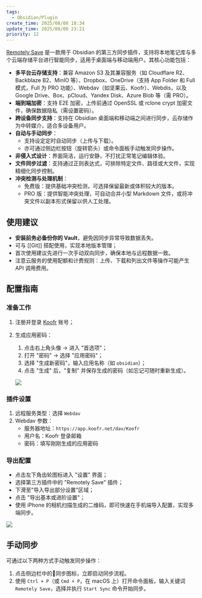 ```yaml
---
tags:
  - Obsidian/Plugin
create_time: 2025/08/08 18:34
update_time: 2025/08/08 23:21
priority: 12
---
```


[Remotely Save](https://github.com/remotely-save/remotely-save) 是一款用于 Obsidian 的第三方同步插件，支持将本地笔记库与多个云端存储平台进行智能同步，适用于桌面端与移动端用户。其核心功能包括：

- **多平台云存储支持**：兼容 Amazon S3 及其兼容服务（如 Cloudflare R2、Backblaze B2、MinIO 等）、Dropbox、OneDrive（支持 App Folder 和 Full 模式，Full 为 PRO 功能）、Webdav（如坚果云、Koofr）、Webdis，以及 Google Drive、Box、pCloud、Yandex Disk、Azure Blob 等（需 PRO）。
- **端到端加密**：支持 E2E 加密，上传前通过 OpenSSL 或 rclone crypt 加密文件，确保数据隐私（需设置密码）。
- **跨设备同步支持**：支持在 Obsidian 桌面端和移动端之间进行同步，云存储作为中转媒介，适合多设备用户。
- **自动与手动同步**：
    - 支持设定定时自动同步（上传与下载）。
    - 亦可通过侧边栏按钮（旋转箭头）或命令面板手动触发同步操作。
- **非侵入式设计**：界面简洁，运行安静，不打扰正常笔记编辑体验。
- **文件同步过滤**：支持通过正则表达式，可排除特定文件、路径或大文件，实现精细化同步控制。
- **冲突检测与处理机制**：
    - 免费版：提供基础冲突检测，可选择保留最新或体积较大的版本。
    - PRO 版：提供智能冲突处理，可自动合并小型 Markdown 文件，或将冲突文件以副本形式保留以供人工处理。

## 使用建议

- **安装前务必备份你的 Vault**，避免因同步异常导致数据丢失。
- 可与 [[Git]] 搭配使用，实现本地版本管理；
- 首次使用建议先进行一次手动双向同步，确保本地与远程数据一致。
- 注意云服务的使用配额和计费规则：上传、下载和列出文件等操作可能产生 API 调用费用。

## 配置指南

### 准备工作

1. 注册并登录 [Koofr](https://koofr.eu/) 账号；
2. 生成应用密码：
	1. 点击右上角头像 → 进入 "首选项"；
	2. 打开 "密码" → 选择 "应用密码"；
	3. 选择 "生成新密码"，输入应用名称（如 `obsidian`）；
	4. 点击 "生成" 后，"复制" 并保存生成的密码（如忘记可随时重新生成）。

	 ![](https://img.xiaorang.fun/202508081913096.png)

### 插件设置

1. 远程服务类型：选择 `Webdav`
2. Webdav 参数：
	- 服务器地址：`https://app.koofr.net/dav/Koofr`
	- 用户名：Koofr 登录邮箱
	- 密码：填写刚刚生成的应用密码

### 导出配置

- 点击左下角齿轮图标进入 "设置" 界面；
- 选择第三方插件中的 "Remotely Save" 插件；
- 下滑至"导入导出部分设置"区域；
- 点击 "导出基本或进阶设置"；
- 使用 iPhone 的相机扫描生成的二维码，即可快速在手机端导入配置，实现多端同步。

![](https://img.xiaorang.fun/202508082222379.png)

## 手动同步

可通过以下两种方式手动触发同步操作：

1. 点击侧边栏中的🔄同步图标，立即启动同步流程。
2. 使用 `Ctrl + P`（或 `Cmd + P`，在 macOS 上）打开命令面板，输入关键词 `Remotely Save`，选择并执行 `Start Sync` 命令开始同步。
